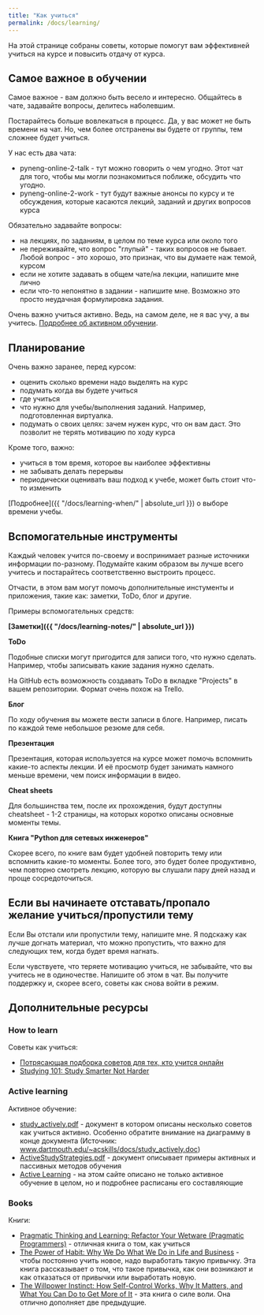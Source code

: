 ```yaml
---
title: "Как учиться"
permalink: /docs/learning/
---
```


На этой странице собраны советы, которые помогут вам эффективней учиться на курсе и повысить отдачу от курса.

## Самое важное в обучении

Самое важное - вам должно быть весело и интересно.
Общайтесь в чате, задавайте вопросы, делитесь наболевшим.

Постарайтесь больше вовлекаться в процесс.
Да, у вас может не быть времени на чат.
Но, чем более отстранены вы будете от группы, тем сложнее будет учиться.

У нас есть два чата:

* pyneng-online-2-talk - тут можно говорить о чем угодно. Этот чат для того, чтобы мы могли познакомиться поближе, обсудить что угодно.
* pyneng-online-2-work - тут будут важные анонсы по курсу и те обсуждения, которые касаются лекций, заданий и других вопросов курса

Обязательно задавайте вопросы:

* на лекциях, по заданиям, в целом по теме курса или около того
* не переживайте, что вопрос "глупый" - таких вопросов не бывает. Любой вопрос - это хорошо, это признак, что вы думаете наж темой, курсом
* если не хотите задавать в общем чате/на лекции, напишите мне лично
* если что-то непонятно в задании - напишите мне. Возможно это просто неудачная формулировка задания.

Очень важно учиться активно.
Ведь, на самом деле, не я вас учу, а вы учитесь.
[Подробнее об активном обучении](https://github.com/pyneng/pyneng-online-jun-jul-2017/tree/master/study#active-learning).

## Планирование

Очень важно заранее, перед курсом:

* оценить сколько времени надо выделять на курс
* подумать когда вы будете учиться
* где учиться
* что нужно для учебы/выполнения заданий. Например, подготовленная виртуалка.
* подумать о своих целях: зачем нужен курс, что он вам даст. Это позволит не терять мотивацию по ходу курса


Кроме того, важно:

* учиться в том время, которое вы наиболее эффективны
* не забывать делать перерывы
* периодически оценивать ваш подход к учебе, может быть стоит что-то изменить

[Подробнее]({{ "/docs/learning-when/" | absolute_url }}) о выборе времени учебы.

## Вспомогательные инструменты

Каждый человек учится по-своему и воспринимает разные источники информации по-разному.
Подумайте каким образом вы лучше всего учитесь и постарайтесь соответственно выстроить процесс.

Отчасти, в этом вам могут помочь дополнительные инстументы и приложения, такие как: заметки, ToDo, блог и другие.

Примеры вспомогательных средств:

__[Заметки]({{ "/docs/learning-notes/" | absolute_url }})__

__ToDo__

Подобные списки могут пригодится для записи того, что нужно сделать.
Например, чтобы записывать какие задания нужно сделать.

На GitHub есть возможность создавать ToDo в вкладке "Projects" в вашем репозитории.
Формат очень похож на Trello.

__Блог__

По ходу обучения вы можете вести записи в блоге.
Например, писать по каждой теме небольшое резюме для себя.

__Презентация__

Презентация, которая используется на курсе может помочь вспомнить какие-то аспекты лекции.
И её просмотр будет занимать намного меньше времени, чем поиск информации в видео.


__Cheat sheets__

Для большинства тем, после их прохождения, будут доступны cheatsheet - 1-2 страницы, на которых коротко описаны основные моменты темы.

__Книга "Python для сетевых инженеров"__

Скорее всего, по книге вам будет удобней повторить тему или вспомнить какие-то моменты.
Более того, это будет более продуктивно, чем повторно смотреть лекцию, которую вы слушали пару дней назад и проще сосредоточиться.


## Если вы начинаете отставать/пропало желание учиться/пропустили тему

Если Вы отстали или пропустили тему, напишите мне.
Я подскажу как лучше догнать материал, что можно пропустить, что важно для следующих тем, когда будет время нагнать.

Если чувствуете, что теряете мотивацию учиться, не забывайте, что вы учитесь не в одиночестве.
Напишите об этом в чат.
Вы получите поддержку и, скорее всего, советы как снова войти в режим.


## Дополнительные ресурсы


### How to learn

Советы как учиться:

* [Потрясающая подборка советов для тех, кто учится онлайн](http://www2.open.ac.uk/students/skillsforstudy/)
* [Studying 101: Study Smarter Not Harder](http://learningcenter.unc.edu/handouts/studying-101-study-smarter-not-harder/)


### Active learning

Активное обучение:

* [study_actively.pdf](https://github.com/pyneng/pyneng-online-jun-jul-2017/blob/master/study/study_actively.pdf) - документ в котором описаны несколько советов как учиться активно. Особенно обратите внимание на диаграмму в конце документа (Источник: www.dartmouth.edu/~acskills/docs/study_actively.doc)
* [ActiveStudyStrategies.pdf](https://github.com/pyneng/pyneng-online-jun-jul-2017/blob/master/study/ActiveStudyStrategies.pdf) - документ описывает примеры активных и пассивных методов обучения
* [Active Learning](http://www.studygs.net/activelearn.htm) - на этом сайте описано не только активное обучение в целом, но и подробнее расписаны его составляющие

### Books

Книги:

* [Pragmatic Thinking and Learning: Refactor Your Wetware (Pragmatic Programmers)](https://www.amazon.com/Pragmatic-Thinking-Learning-Refactor-Programmers/dp/1934356050) - отличная книга о том, как учиться
* [The Power of Habit: Why We Do What We Do in Life and Business](https://www.amazon.com/Power-Habit-What-Life-Business/dp/081298160X) - чтобы постоянно учить новое, надо выработать такую привычку. Эта книга рассказывает о том, что такое привычка, как они возникают и как отказаться от привычки или выработать новую.
* [The Willpower Instinct: How Self-Control Works, Why It Matters, and What You Can Do to Get More of It](https://www.amazon.com/Willpower-Instinct-Self-Control-Works-Matters/dp/1583335080) - эта книга о силе воли. Она отлично дополняет две предыдущие.
